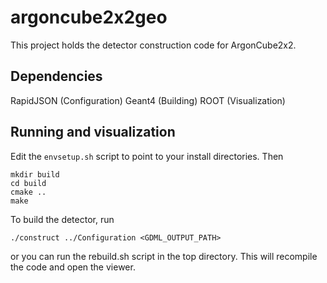# argoncube2x2geo
This project holds the detector construction code for ArgonCube2x2.

## Dependencies
RapidJSON (Configuration)
Geant4 (Building)
ROOT (Visualization)

## Running and visualization
Edit the `envsetup.sh` script to point to your install directories. Then
```
mkdir build
cd build
cmake ..
make
```
To build the detector, run
```
./construct ../Configuration <GDML_OUTPUT_PATH>
```
or you can run the rebuild.sh script in the top directory. This will recompile the code and open the viewer. 

